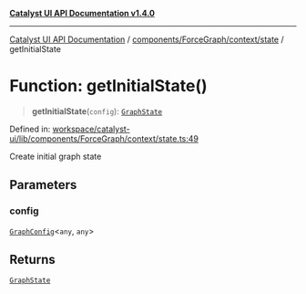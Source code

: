 [**Catalyst UI API Documentation v1.4.0**](../../../../../README.md)

---

[Catalyst UI API Documentation](../../../../../README.md) / [components/ForceGraph/context/state](../README.md) / getInitialState

# Function: getInitialState()

> **getInitialState**(`config`): [`GraphState`](../interfaces/GraphState.md)

Defined in: [workspace/catalyst-ui/lib/components/ForceGraph/context/state.ts:49](https://github.com/TheBranchDriftCatalyst/catalyst-ui/blob/main/lib/components/ForceGraph/context/state.ts#L49)

Create initial graph state

## Parameters

### config

[`GraphConfig`](../../../../../ForceGraph/config/types/interfaces/GraphConfig.md)\<`any`, `any`\>

## Returns

[`GraphState`](../interfaces/GraphState.md)
